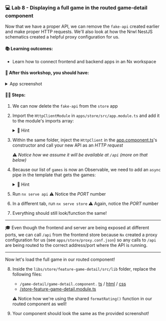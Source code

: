 ### 💻 Lab 8 - Displaying a full game in the routed game-detail component

Now that we have a proper API, we can remove the `fake-api` created earlier and make proper HTTP requests. We'll also look at how the Nrwl NestJS schematics created a helpful proxy configuration for us.

#### 📚 Learning outcomes:

- Learn how to connect frontend and backend apps in an Nx workspace

#### 📲 After this workshop, you should have:

<details>
  <summary>App screenshot</summary>
  <img src="../assets/lab8_screenshot.png" width="500" alt="screenshot of lab8 result">
</details>

#### 🏋️‍♀️ Steps:

1. We can now delete the `fake-api` from the `store` app
2. Import the `HttpClientModule` in `apps/store/src/app.module.ts` and add it to the module's imports array:

   <details>
   <summary>🐳 Hint</summary>

   ```ts
   import { HttpClientModule } from '@angular/common/http';
   ```

   </details>

3. Within the same folder, inject the `HttpClient` in the [app.component.ts](`https://github.com/rarmatei/nx-workshop/tree/master/examples/lab7/apps/frontend/src/app/app.component.ts`)'s constructor and call your new API as an _HTTP request_

   ⚠️ _Notice how we assume it will be available at `/api` (more on that below)_

4. Because our list of `games` is now an Observable, we need to add an `async` pipe in the template that gets the games:

   <details>
   <summary>🐳 Hint</summary>

   ```html
   <mat-card
     class="game-card"
     *ngFor="let game of games | async"
     [routerLink]="['/game', game.id]"
     >...</mat-card
   >
   ```

   </details>

5. Run `nx serve api`
   ⚠️ Notice the _PORT_ number
6. In a different tab, run `nx serve store`
   ⚠️ Again, notice the _PORT_ number
7. Everything should still look/function the same!

---

🎓 Even though the frontend and server are being exposed at different ports, we can call `/api` from the frontend store because `Nx` created a proxy configuration for us (see `apps/store/proxy.conf.json`) so any calls to `/api` are being routed to the correct address/port where the API is running.

---

Now let's load the full game in our routed component!

8. Inside the `libs/store/feature-game-detail/src/lib` folder, replace the following files:

   - `/game-detail/game-detail.component.` [ts](https://github.com/rarmatei/nx-workshop/tree/master/examples/lab8/libs/frontend/feature-game-detail/src/lib/game-detail/game-detail.component.ts) / [html](https://github.com/rarmatei/nx-workshop/tree/master/examples/lab8/libs/frontend/feature-game-detail/src/lib/game-detail/game-detail.component.html) / [css](https://github.com/rarmatei/nx-workshop/tree/master/examples/lab8/libs/frontend/feature-game-detail/src/lib/game-detail/game-detail.component.css)
   - [/store-feature-game-detail.module.ts](https://github.com/rarmatei/nx-workshop/tree/master/examples/lab8/libs/frontend/feature-game-detail/src/lib/frontend-feature-game-detail.module.ts)

   ⚠️ Notice how we're using the shared `formatRating()` function in our routed component as well!

9. Your component should look the same as the provided screenshot!
